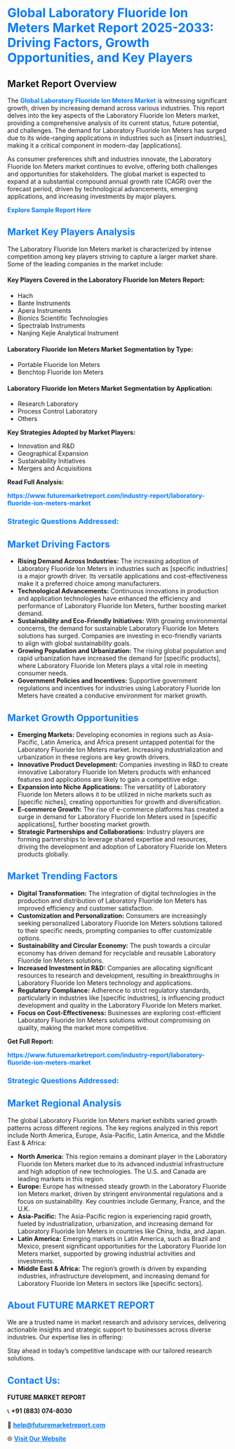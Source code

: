 <h1 style="color: #007BFF;">Global Laboratory Fluoride Ion Meters Market Report 2025-2033: Driving Factors, Growth Opportunities, and Key Players</h1>

<section id="overview">
<h2>Market Report Overview</h2>
<p>The <a href="https://www.futuremarketreport.com/industry-report/laboratory-fluoride-ion-meters-market" style="color: #007BFF; text-decoration: none;"><strong>Global Laboratory Fluoride Ion Meters Market</strong></a> is witnessing significant growth, driven by increasing demand across various industries. This report delves into the key aspects of the Laboratory Fluoride Ion Meters market, providing a comprehensive analysis of its current status, future potential, and challenges. The demand for Laboratory Fluoride Ion Meters has surged due to its wide-ranging applications in industries such as [insert industries], making it a critical component in modern-day [applications].</p>
<p>As consumer preferences shift and industries innovate, the Laboratory Fluoride Ion Meters market continues to evolve, offering both challenges and opportunities for stakeholders. The global market is expected to expand at a substantial compound annual growth rate (CAGR) over the forecast period, driven by technological advancements, emerging applications, and increasing investments by major players.</p>
</section>

<section id="overview">
<p><a href="https://www.futuremarketreport.com/request-sample/reportId=29454" style="color: #007BFF; text-decoration: none;"><strong>Explore Sample Report Here</strong></a></p>
</section>

<section id="key-players">
<h2 style="color: #007BFF;">Market Key Players Analysis</h2>
<p>The Laboratory Fluoride Ion Meters market is characterized by intense competition among key players striving to capture a larger market share. Some of the leading companies in the market include:</p>
<h4>Key Players Covered in the Laboratory Fluoride Ion Meters Report:</h4>
<ul><li>Hach</li><li>Bante Instruments</li><li>Apera Instruments</li><li>Bionics Scientific Technologies</li><li>Spectralab Instruments</li><li>Nanjing Kejie Analytical Instrument</li></ul>
<h4>Laboratory Fluoride Ion Meters Market Segmentation by Type:</h4>
<ul><li>Portable Fluoride Ion Meters</li><li>Benchtop Fluoride Ion Meters</li></ul>

<h4>Laboratory Fluoride Ion Meters Market Segmentation by Application:</h4>
<ul><li>Research Laboratory</li><li>Process Control Laboratory</li><li>Others</li></ul>
<p><strong>Key Strategies Adopted by Market Players:</strong></p>
<ul>
<li>Innovation and R&D</li>
<li>Geographical Expansion</li>
<li>Sustainability Initiatives</li>
<li>Mergers and Acquisitions</li>
</ul>
</section>

<section>
<p><strong>Read Full Analysis: </strong></p><a href="https://www.futuremarketreport.com/industry-report/laboratory-fluoride-ion-meters-market" style="color: #007BFF; text-decoration: none;"><strong>https://www.futuremarketreport.com/industry-report/laboratory-fluoride-ion-meters-market</strong></a>
<h3 style="color: #007BFF;">Strategic Questions Addressed:</h3>
</section>

<section id="driving-factors">
<h2 style="color: #007BFF;">Market Driving Factors</h2>
<ul>
<li><strong>Rising Demand Across Industries:</strong> The increasing adoption of Laboratory Fluoride Ion Meters in industries such as [specific industries] is a major growth driver. Its versatile applications and cost-effectiveness make it a preferred choice among manufacturers.</li>
<li><strong>Technological Advancements:</strong> Continuous innovations in production and application technologies have enhanced the efficiency and performance of Laboratory Fluoride Ion Meters, further boosting market demand.</li>
<li><strong>Sustainability and Eco-Friendly Initiatives:</strong> With growing environmental concerns, the demand for sustainable Laboratory Fluoride Ion Meters solutions has surged. Companies are investing in eco-friendly variants to align with global sustainability goals.</li>
<li><strong>Growing Population and Urbanization:</strong> The rising global population and rapid urbanization have increased the demand for [specific products], where Laboratory Fluoride Ion Meters plays a vital role in meeting consumer needs.</li>
<li><strong>Government Policies and Incentives:</strong> Supportive government regulations and incentives for industries using Laboratory Fluoride Ion Meters have created a conducive environment for market growth.</li>
</ul>
</section>

<section id="growth-opportunities">
<h2 style="color: #007BFF;">Market Growth Opportunities</h2>
<ul>
<li><strong>Emerging Markets:</strong> Developing economies in regions such as Asia-Pacific, Latin America, and Africa present untapped potential for the Laboratory Fluoride Ion Meters market. Increasing industrialization and urbanization in these regions are key growth drivers.</li>
<li><strong>Innovative Product Development:</strong> Companies investing in R&D to create innovative Laboratory Fluoride Ion Meters products with enhanced features and applications are likely to gain a competitive edge.</li>
<li><strong>Expansion into Niche Applications:</strong> The versatility of Laboratory Fluoride Ion Meters allows it to be utilized in niche markets such as [specific niches], creating opportunities for growth and diversification.</li>
<li><strong>E-commerce Growth:</strong> The rise of e-commerce platforms has created a surge in demand for Laboratory Fluoride Ion Meters used in [specific applications], further boosting market growth.</li>
<li><strong>Strategic Partnerships and Collaborations:</strong> Industry players are forming partnerships to leverage shared expertise and resources, driving the development and adoption of Laboratory Fluoride Ion Meters products globally.</li>
</ul>
</section>

<section id="trending-factors">
<h2 style="color: #007BFF;">Market Trending Factors</h2>
<ul>
<li><strong>Digital Transformation:</strong> The integration of digital technologies in the production and distribution of Laboratory Fluoride Ion Meters has improved efficiency and customer satisfaction.</li>
<li><strong>Customization and Personalization:</strong> Consumers are increasingly seeking personalized Laboratory Fluoride Ion Meters solutions tailored to their specific needs, prompting companies to offer customizable options.</li>
<li><strong>Sustainability and Circular Economy:</strong> The push towards a circular economy has driven demand for recyclable and reusable Laboratory Fluoride Ion Meters solutions.</li>
<li><strong>Increased Investment in R&D:</strong> Companies are allocating significant resources to research and development, resulting in breakthroughs in Laboratory Fluoride Ion Meters technology and applications.</li>
<li><strong>Regulatory Compliance:</strong> Adherence to strict regulatory standards, particularly in industries like [specific industries], is influencing product development and quality in the Laboratory Fluoride Ion Meters market.</li>
<li><strong>Focus on Cost-Effectiveness:</strong> Businesses are exploring cost-efficient Laboratory Fluoride Ion Meters solutions without compromising on quality, making the market more competitive.</li>
</ul>
</section>

<section>
<p><strong>Get Full Report: </strong></p><a href="https://www.futuremarketreport.com/industry-report/laboratory-fluoride-ion-meters-market" style="color: #007BFF; text-decoration: none;"><strong>https://www.futuremarketreport.com/industry-report/laboratory-fluoride-ion-meters-market</strong></a>
<h3 style="color: #007BFF;">Strategic Questions Addressed:</h3>
</section>


<section id="regional-analysis">
<h2 style="color: #007BFF;">Market Regional Analysis</h2>
<p>The global Laboratory Fluoride Ion Meters market exhibits varied growth patterns across different regions. The key regions analyzed in this report include North America, Europe, Asia-Pacific, Latin America, and the Middle East & Africa:</p>
<ul>
<li><strong>North America:</strong> This region remains a dominant player in the Laboratory Fluoride Ion Meters market due to its advanced industrial infrastructure and high adoption of new technologies. The U.S. and Canada are leading markets in this region.</li>
<li><strong>Europe:</strong> Europe has witnessed steady growth in the Laboratory Fluoride Ion Meters market, driven by stringent environmental regulations and a focus on sustainability. Key countries include Germany, France, and the U.K.</li>
<li><strong>Asia-Pacific:</strong> The Asia-Pacific region is experiencing rapid growth, fueled by industrialization, urbanization, and increasing demand for Laboratory Fluoride Ion Meters in countries like China, India, and Japan.</li>
<li><strong>Latin America:</strong> Emerging markets in Latin America, such as Brazil and Mexico, present significant opportunities for the Laboratory Fluoride Ion Meters market, supported by growing industrial activities and investments.</li>
<li><strong>Middle East & Africa:</strong> The region’s growth is driven by expanding industries, infrastructure development, and increasing demand for Laboratory Fluoride Ion Meters in sectors like [specific sectors].</li>
</ul>
</section>

<footer>
<h2 style="color: #007BFF;">About FUTURE MARKET REPORT</h2>
<p>We are a trusted name in market research and advisory services, delivering actionable insights and strategic support to businesses across diverse industries. Our expertise lies in offering:</p>

<p>Stay ahead in today’s competitive landscape with our tailored research solutions.</p>

<h2 style="color: #007BFF;">Contact Us:</h2>
<p><strong>FUTURE MARKET REPORT</strong></p>
<p>📞 <strong>+91 (883) 074-8030</strong></p>
<p>📧 <strong><a href="mailto:help@futuremarketreport.com" style="color: #007BFF;">help@futuremarketreport.com</a></strong></p>
<p>🌐 <strong><a href="https://www.futuremarketreport.com/" style="color: #007BFF;">Visit Our Website</a></strong></p>
</footer>
